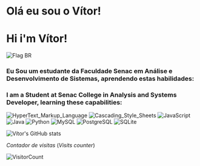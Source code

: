 
# Olá eu sou o Vítor!

# Hi i'm Vítor!

![Flag BR](https://github.com/user-attachments/assets/3c07c236-78eb-4187-bc5a-e5d82064e653)

### Eu Sou um estudante da Faculdade Senac em Análise e Desenvolvimento de Sistemas, aprendendo estas habilidades:


### I am a Student at Senac College in Analysis and Systems Developer, learning these capabilities: 

![HyperText_Markup_Language](https://img.shields.io/badge/html-00000F?style=for-the-badge&logo=html5&logoColor=white)
![Cascading_Style_Sheets](https://img.shields.io/badge/css-00000F?style=for-the-badge&logo=css3&logoColor=white)
![JavaScript](https://img.shields.io/badge/JavaScript-00000F?style=for-the-badge&logo=javascript&logoColor=white)
![Java](https://img.shields.io/badge/Java-00000F?style=for-the-badge&logo=openjdk&logoColor=white)
![Python](https://img.shields.io/badge/python-00000F?style=for-the-badge&logo=python&logoColor=white)
![MySQL](https://img.shields.io/badge/MySQL-00000F?style=for-the-badge&logo=mysql&logoColor=white)
![PostgreSQL](https://img.shields.io/badge/PostegreSQL-00000F?style=for-the-badge&logo=postgresql&logoColor=white)
![SQLite](https://img.shields.io/badge/SQLite-00000F?style=for-the-badge&logo=sqlite&logoColor=white)

![Vítor's GitHub stats](https://github-readme-stats.vercel.app/api?username=Vitorverg97&show_icons=true&theme=dark)

*Contador de visitas*
(*Visits counter*)

![VisitorCount](https://profile-counter.glitch.me/{Vitorverg97}/count.svg)
